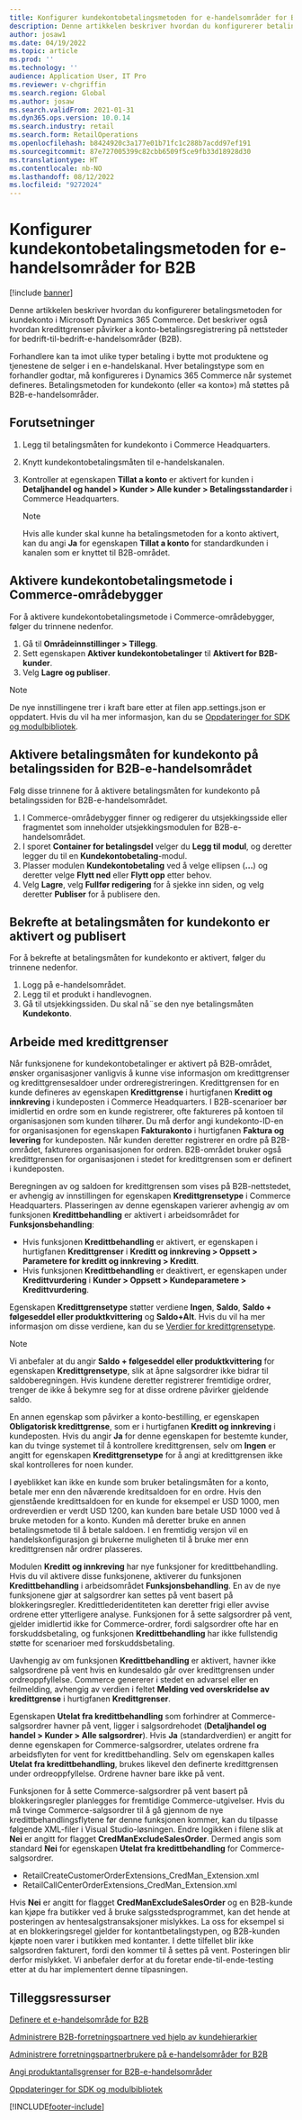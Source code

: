 ```yaml
---
title: Konfigurer kundekontobetalingsmetoden for e-handelsområder for B2B
description: Denne artikkelen beskriver hvordan du konfigurerer betalingsmetoden for kundekonto i Microsoft Dynamics 365 Commerce. Det beskriver også hvordan kredittgrenser påvirker a konto-betalingsregistrering på nettsteder for bedrift-til-bedrift-e-handelsområder (B2B).
author: josaw1
ms.date: 04/19/2022
ms.topic: article
ms.prod: ''
ms.technology: ''
audience: Application User, IT Pro
ms.reviewer: v-chgriffin
ms.search.region: Global
ms.author: josaw
ms.search.validFrom: 2021-01-31
ms.dyn365.ops.version: 10.0.14
ms.search.industry: retail
ms.search.form: RetailOperations
ms.openlocfilehash: b8424920c3a177e01b71fc1c288b7acdd97ef191
ms.sourcegitcommit: 87e727005399c82cbb6509f5ce9fb33d18928d30
ms.translationtype: HT
ms.contentlocale: nb-NO
ms.lasthandoff: 08/12/2022
ms.locfileid: "9272024"
---
```

# <a name="configure-the-customer-account-payment-method-for-b2b-e-commerce-sites"></a>Konfigurer kundekontobetalingsmetoden for e-handelsområder for B2B

[!include [banner](../../includes/banner.md)]

Denne artikkelen beskriver hvordan du konfigurerer betalingsmetoden for kundekonto i Microsoft Dynamics 365 Commerce. Det beskriver også hvordan kredittgrenser påvirker a konto-betalingsregistrering på nettsteder for bedrift-til-bedrift-e-handelsområder (B2B).

Forhandlere kan ta imot ulike typer betaling i bytte mot produktene og tjenestene de selger i en e-handelskanal. Hver betalingstype som en forhandler godtar, må konfigureres i Dynamics 365 Commerce når systemet defineres. Betalingsmetoden for kundekonto (eller «a konto») må støttes på B2B-e-handelsområder. 

## <a name="prerequisites"></a>Forutsetninger

1. Legg til betalingsmåten for kundekonto i Commerce Headquarters.
2. Knytt kundekontobetalingsmåten til e-handelskanalen.
3. Kontroller at egenskapen **Tillat a konto** er aktivert for kunden i **Detaljhandel og handel \> Kunder \> Alle kunder \> Betalingsstandarder** i Commerce Headquarters.

    > [!NOTE]
    > Hvis alle kunder skal kunne ha betalingsmetoden for a konto aktivert, kan du angi **Ja** for egenskapen **Tillat a konto** for standardkunden i kanalen som er knyttet til B2B-området. 

## <a name="enable-the-customer-account-payment-method-in-commerce-site-builder"></a>Aktivere kundekontobetalingsmetode i Commerce-områdebygger 

For å aktivere kundekontobetalingsmetode i Commerce-områdebygger, følger du trinnene nedenfor.

1. Gå til **Områdeinnstillinger \> Tillegg**.
1. Sett egenskapen **Aktiver kundekontobetalinger** til **Aktivert for B2B-kunder**. 
1. Velg **Lagre og publiser**.

> [!NOTE]
> De nye innstillingene trer i kraft bare etter at filen app.settings.json er oppdatert. Hvis du vil ha mer informasjon, kan du se [Oppdateringer for SDK og modulbibliotek](../e-commerce-extensibility/sdk-updates.md).

## <a name="enable-the-customer-account-payment-method-on-the-checkout-page-for-the-b2b-e-commerce-site"></a>Aktivere betalingsmåten for kundekonto på betalingssiden for B2B-e-handelsområdet

Følg disse trinnene for å aktivere betalingsmåten for kundekonto på betalingssiden for B2B-e-handelsområdet.

1. I Commerce-områdebygger finner og redigerer du utsjekkingsside eller fragmentet som inneholder utsjekkingsmodulen for B2B-e-handelsområdet.
1. I sporet **Container for betalingsdel** velger du **Legg til modul**, og deretter legger du til en **Kundekontobetaling**-modul.
1. Plasser modulen **Kundekontobetaling** ved å velge ellipsen (**...**) og deretter velge **Flytt ned** eller **Flytt opp** etter behov.
1. Velg **Lagre**, velg **Fullfør redigering** for å sjekke inn siden, og velg deretter **Publiser** for å publisere den.

## <a name="confirm-that-the-customer-account-payment-method-has-been-enabled-and-published"></a>Bekrefte at betalingsmåten for kundekonto er aktivert og publisert

For å bekrefte at betalingsmåten for kundekonto er aktivert, følger du trinnene nedenfor.

1. Logg på e-handelsområdet.
1. Legg til et produkt i handlevognen.
1. Gå til utsjekkingssiden. Du skal nå¨se den nye betalingsmåten **Kundekonto**.

## <a name="work-with-credit-limits"></a>Arbeide med kredittgrenser

Når funksjonene for kundekontobetalinger er aktivert på B2B-området, ønsker organisasjoner vanligvis å kunne vise informasjon om kredittgrenser og kredittgrensesaldoer under ordreregistreringen. Kredittgrensen for en kunde defineres av egenskapen **Kredittgrense** i hurtigfanen **Kreditt og innkreving** i kundeposten i Commerce Headquarters. I B2B-scenarioer bør imidlertid en ordre som en kunde registrerer, ofte faktureres på kontoen til organisasjonen som kunden tilhører. Du må derfor angi kundekonto-ID-en for organisasjonen for egenskapen **Fakturakonto** i hurtigfanen **Faktura og levering** for kundeposten. Når kunden deretter registrerer en ordre på B2B-området, faktureres organisasjonen for ordren. B2B-området bruker også kredittgrensen for organisasjonen i stedet for kredittgrensen som er definert i kundeposten.

Beregningen av og saldoen for kredittgrensen som vises på B2B-nettstedet, er avhengig av innstillingen for egenskapen **Kredittgrensetype** i Commerce Headquarters. Plasseringen av denne egenskapen varierer avhengig av om funksjonen **Kredittbehandling** er aktivert i arbeidsområdet for **Funksjonsbehandling**:

- Hvis funksjonen **Kredittbehandling** er aktivert, er egenskapen i hurtigfanen **Kredittgrenser** i **Kreditt og innkreving \> Oppsett \> Parametere for kreditt og innkreving \> Kreditt**. 
- Hvis funksjonen **Kredittbehandling** er deaktivert, er egenskapen under **Kredittvurdering** i **Kunder \> Oppsett \> Kundeparametere \> Kredittvurdering**.

Egenskapen **Kredittgrensetype** støtter verdiene **Ingen**, **Saldo**, **Saldo + følgeseddel eller produktkvittering** og **Saldo+Alt**. Hvis du vil ha mer informasjon om disse verdiene, kan du se [Verdier for kredittgrensetype](/dynamics365/supply-chain/sales-marketing/credit-limits-customers).

> [!NOTE]
> Vi anbefaler at du angir **Saldo + følgeseddel eller produktkvittering** for egenskapen **Kredittgrensetype**, slik at åpne salgsordrer ikke bidrar til saldoberegningen. Hvis kundene deretter registrerer fremtidige ordrer, trenger de ikke å bekymre seg for at disse ordrene påvirker gjeldende saldo.

En annen egenskap som påvirker a konto-bestilling, er egenskapen **Obligatorisk kredittgrense**, som er i hurtigfanen **Kreditt og innkreving** i kundeposten. Hvis du angir **Ja** for denne egenskapen for bestemte kunder, kan du tvinge systemet til å kontrollere kredittgrensen, selv om **Ingen** er angitt for egenskapen **Kredittgrensetype** for å angi at kredittgrensen ikke skal kontrolleres for noen kunder.

I øyeblikket kan ikke en kunde som bruker betalingsmåten for a konto, betale mer enn den nåværende kreditsaldoen for en ordre. Hvis den gjenstående kredittsaldoen for en kunde for eksempel er USD 1000, men ordreverdien er verdt USD 1200, kan kunden bare betale USD 1000 ved å bruke metoden for a konto. Kunden må deretter bruke en annen betalingsmetode til å betale saldoen. I en fremtidig versjon vil en handelskonfigurasjon gi brukerne muligheten til å bruke mer enn kredittgrensen når ordrer plasseres.

Modulen **Kreditt og innkreving** har nye funksjoner for kredittbehandling. Hvis du vil aktivere disse funksjonene, aktiverer du funksjonen **Kredittbehandling** i arbeidsområdet **Funksjonsbehandling**. En av de nye funksjonene gjør at salgsordrer kan settes på vent basert på blokkeringsregler. Kredittlederidentiteten kan deretter frigi eller avvise ordrene etter ytterligere analyse. Funksjonen for å sette salgsordrer på vent, gjelder imidlertid ikke for Commerce-ordrer, fordi salgsordrer ofte har en forskuddsbetaling, og funksjonen **Kredittbehandling** har ikke fullstendig støtte for scenarioer med forskuddsbetaling. 

Uavhengig av om funksjonen **Kredittbehandling** er aktivert, havner ikke salgsordrene på vent hvis en kundesaldo går over kredittgrensen under ordreoppfyllelse. Commerce genererer i stedet en advarsel eller en feilmelding, avhengig av verdien i feltet **Melding ved overskridelse av kredittgrense** i hurtigfanen **Kredittgrenser**.

Egenskapen **Utelat fra kredittbehandling** som forhindrer at Commerce-salgsordrer havner på vent, ligger i salgsordrehodet (**Detaljhandel og handel \> Kunder \> Alle salgsordrer**). Hvis **Ja** (standardverdien) er angitt for denne egenskapen for Commerce-salgsordrer, utelates ordrene fra arbeidsflyten for vent for kredittbehandling. Selv om egenskapen kalles **Utelat fra kredittbehandling**, brukes likevel den definerte kredittgrensen under ordreoppfyllelse. Ordrene havner bare ikke på vent.

Funksjonen for å sette Commerce-salgsordrer på vent basert på blokkeringsregler planlegges for fremtidige Commerce-utgivelser. Hvis du må tvinge Commerce-salgsordrer til å gå gjennom de nye kredittbehandlingsflytene før denne funksjonen kommer, kan du tilpasse følgende XML-filer i Visual Studio-løsningen. Endre logikken i filene slik at **Nei** er angitt for flagget **CredManExcludeSalesOrder**. Dermed angis som standard **Nei** for egenskapen **Utelat fra kredittbehandling** for Commerce-salgsordrer.

- RetailCreateCustomerOrderExtensions_CredMan_Extension.xml
- RetailCallCenterOrderExtensions_CredMan_Extension.xml

Hvis **Nei** er angitt for flagget **CredManExcludeSalesOrder** og en B2B-kunde kan kjøpe fra butikker ved å bruke salgsstedsprogrammet, kan det hende at posteringen av hentesalgstransaksjoner mislykkes. La oss for eksempel si at en blokkeringsregel gjelder for kontantbetalingstypen, og B2B-kunden kjøpte noen varer i butikken med kontanter. I dette tilfellet blir ikke salgsordren fakturert, fordi den kommer til å settes på vent. Posteringen blir derfor mislykket. Vi anbefaler derfor at du foretar ende-til-ende-testing etter at du har implementert denne tilpasningen.

## <a name="additional-resources"></a>Tilleggsressurser

[Definere et e-handelsområde for B2B](set-up-b2b-site.md)

[Administrere B2B-forretningspartnere ved hjelp av kundehierarkier](partners-customer-hierarchies.md)

[Administrere forretningspartnerbrukere på e-handelsområder for B2B](manage-b2b-users.md)

[Angi produktantallsgrenser for B2B-e-handelsområder](quantity-limits.md)

[Oppdateringer for SDK og modulbibliotek](../e-commerce-extensibility/sdk-updates.md)


[!INCLUDE[footer-include](../../includes/footer-banner.md)]
